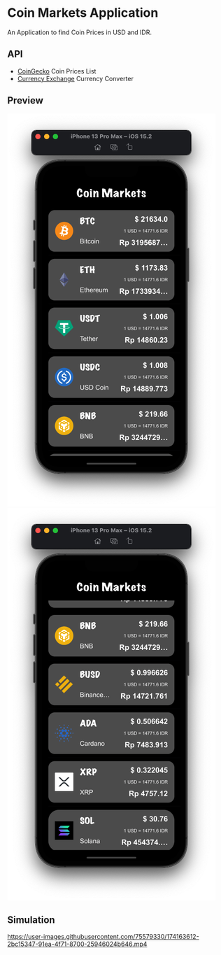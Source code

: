# Coin Markets Application
An Application to find Coin Prices in USD and IDR.

## API
- [CoinGecko](https://rapidapi.com/coingecko/api/coingecko/) Coin Prices List
- [Currency Exchange](https://rapidapi.com/fyhao/api/currency-exchange/) Currency Converter

## Preview
![](documentation/image1.png) ![](documentation/image2.png)

## Simulation
https://user-images.githubusercontent.com/75579330/174163612-2bc15347-91ea-4f71-8700-25946024b646.mp4
